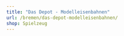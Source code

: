 ```yaml
---
title: "Das Depot - Modelleisenbahnen"
url: /bremen/das-depot-modelleisenbahnen/
shop: Spielzeug
---
```

